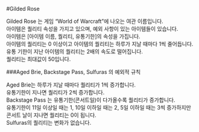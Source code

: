 #Gilded Rose

Gilded Rose 는 게임 “World of Warcraft”에 나오는 여관 이름입니다.  
아이템은 퀄리티 속성을 가지고 있으며, 예외 사항이 있는 아이템들이 있습니다.  
아이템은 [아이템 이름, 퀄리티, 유통기한]의 속성을 가집니다.  
아이템의 퀄리티는 0 이상이고 아이템의 퀄리티는 하루가 지날 때마다 1씩 줄어듭니다.  
유통 기한이 지난 아이템의 퀄리티는 2배의 속도로 떨어집니다.  
퀄리티는 최대값이 50입니다.  

###Aged Brie, Backstage Pass, Sulfuras 의 예외적 규칙  

Aged Brie는 하루가 지날 때마다 퀄리티가 1씩 증가합니다.  
유통기한이 지나면 퀄리티가 2씩 증가합니다.  
Backstage Pass 는 유통기한(콘서트일)이 다가올수록 퀄리티가 증가합니다.  
유통기한이 11일 이상일 때는 1, 10일 이하일 때는 2, 5일 이하일 때는 3씩 증가하지만  
콘서트 날이 지나면 퀄리티는 0이 됩니다.  
Sulfuras의 퀄리티는 변화가 없습니다.  
